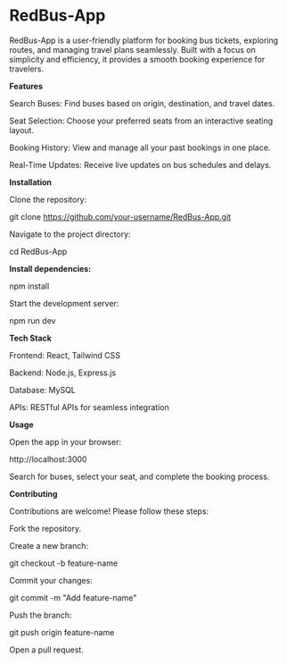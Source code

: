 # **RedBus-App**

RedBus-App is a user-friendly platform for booking bus tickets, exploring routes, and managing travel plans seamlessly. Built with a focus on simplicity and efficiency, it provides a smooth booking experience for travelers.

**Features**

Search Buses: Find buses based on origin, destination, and travel dates.

Seat Selection: Choose your preferred seats from an interactive seating layout.

Booking History: View and manage all your past bookings in one place.

Real-Time Updates: Receive live updates on bus schedules and delays.

**Installation**

Clone the repository:

git clone https://github.com/your-username/RedBus-App.git

Navigate to the project directory:

cd RedBus-App

**Install dependencies:**

npm install

Start the development server:

npm run dev

**Tech Stack**

Frontend: React, Tailwind CSS

Backend: Node.js, Express.js

Database: MySQL

APIs: RESTful APIs for seamless integration

**Usage**

Open the app in your browser:

http://localhost:3000

Search for buses, select your seat, and complete the booking process.

**Contributing**

Contributions are welcome! Please follow these steps:

Fork the repository.

Create a new branch:

git checkout -b feature-name

Commit your changes:

git commit -m "Add feature-name"

Push the branch:

git push origin feature-name

Open a pull request.
